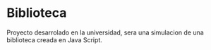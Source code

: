 # Biblioteca
Proyecto desarrolado en la universidad, sera una simulacion de una biblioteca creada en Java Script.
